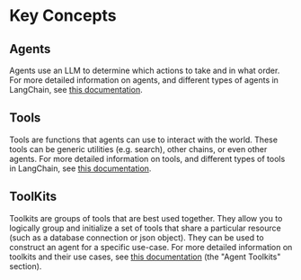# Key Concepts

## Agents
Agents use an LLM to determine which actions to take and in what order.
For more detailed information on agents, and different types of agents in LangChain, see [this documentation](agents.md).

## Tools
Tools are functions that agents can use to interact with the world.
These tools can be generic utilities (e.g. search), other chains, or even other agents.
For more detailed information on tools, and different types of tools in LangChain, see [this documentation](tools.md).

## ToolKits
Toolkits are groups of tools that are best used together.
They allow you to logically group and initialize a set of tools that share a particular resource (such as a database connection or json object). 
They can be used to construct an agent for a specific use-case.
For more detailed information on toolkits and their use cases, see [this documentation](how_to_guides.rst#agent-toolkits) (the "Agent Toolkits" section).